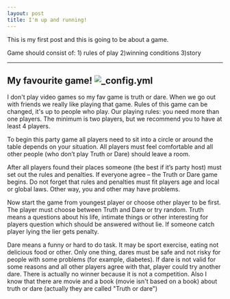 ```yaml
---
layout: post
title: I'm up and running!
---
```

This is my first post and this is going to be about a game. 


Game should consist of: 1) rules of play
                        2)winning conditions
                        3)story
 
 ---
 My favourite game!
 ![_config.yml](http://all4desktop.com/data_images/original/4242193-game.jpg) 
---
I don't play video games so my fav game is truth or dare. When we go out with friends we really like playing that game. Rules of this game can be changed, it's up to people who play. Our playing rules: you need more than one players. The minimum is two players, but we recommend you to have at least 4 players.

To begin this party game all players need to sit into a circle or around the table depends on your situation. All players must feel comfortable and all other people (who don’t play Truth or Dare) should leave a room.

After all players found their places someone (the best if it’s party host) must set out the rules and penalties. If everyone agree – the Truth or Dare game begins. Do not forget that rules and penalties must fit players age and local or global laws. Other way, you and other may have problems.

Now start the game from youngest player or choose other player to be first. The player must choose between Truth and Dare or try random. Truth means a questions about his life, intimate things or other interesting for players question which should be answered without lie. If someone catch player lying the lier gets penalty. 

Dare means a funny or hard to do task. It may be sport exercise, eating not delicious food or other. Only one thing, dares must be safe and not risky for people with some problems (for example, diabetes). If dare is not valid for some reasons and all other players agree with that, player could try another dare. 
There is actually no winner because it is not a competition.
Also I know that there are movie and a book (movie isn't based on a book) about truth or dare (actually they are called "Truth or dare")





